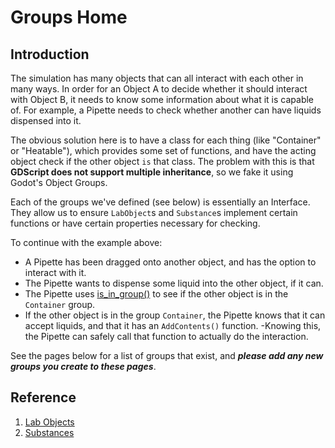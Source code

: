 # Groups Home

## Introduction

The simulation has many objects that can all interact with each other in many ways. In order for an Object A to decide whether it should interact with Object B, it needs to know some information about what it is capable of. For example, a Pipette needs to check whether another can have liquids dispensed into it.

The obvious solution here is to have a class for each thing (like "Container" or "Heatable"), which provides some set of functions, and have the acting object check if the other object `is` that class. The problem with this is that **GDScript does not support multiple inheritance**, so we fake it using Godot's Object Groups.

Each of the groups we've defined (see below) is essentially an Interface. They allow us to ensure `LabObject`s and `Substance`s implement certain functions or have certain properties necessary for checking.

To continue with the example above:
- A Pipette has been dragged onto another object, and has the option to interact with it.
- The Pipette wants to dispense some liquid into the other object, if it can.
- The Pipette uses [is_in_group()](https://docs.godotengine.org/en/3.5/classes/class_node.html#class-node-method-is-in-group) to see if the other object is in the `Container` group.
- If the other object is in the group `Container`, the Pipette knows that it can accept liquids, and that it has an `AddContents()` function.
-Knowing this, the Pipette can safely call that function to actually do the interaction.

See the pages below for a list of groups that exist, and ***please add any new groups you create to these pages***.

## Reference
1. [Lab Objects](/docs/reference/groups/labobject.md)
2. [Substances](./substance.md)